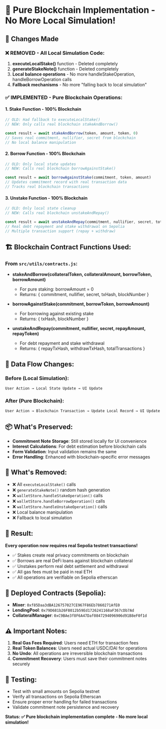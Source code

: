 # 🔗 Pure Blockchain Implementation - No More Local Simulation!

## 🎯 Changes Made

### ❌ REMOVED - All Local Simulation Code:
1. **executeLocalStake()** function - Deleted completely
2. **generateStakeNote()** function - Deleted completely  
3. **Local balance operations** - No more handleStakeOperation, handleBorrowOperation calls
4. **Fallback mechanisms** - No more "falling back to local simulation"

### ✅ IMPLEMENTED - Pure Blockchain Operations:

#### 1. **Stake Function - 100% Blockchain**
```javascript
// OLD: Had fallback to executeLocalStake()
// NEW: Only calls real blockchain stakeAndBorrow()

const result = await stakeAndBorrow(token, amount, token, 0)
// Saves real commitment, nullifier, secret from blockchain
// No local balance manipulation
```

#### 2. **Borrow Function - 100% Blockchain**  
```javascript
// OLD: Only local state updates
// NEW: Calls real blockchain borrowAgainstStake()

const result = await borrowAgainstStake(commitment, token, amount)
// Updates commitment record with real transaction data
// Tracks real blockchain transactions
```

#### 3. **Unstake Function - 100% Blockchain**
```javascript
// OLD: Only local state cleanup
// NEW: Calls real blockchain unstakeAndRepay()

const result = await unstakeAndRepay(commitment, nullifier, secret, totalRepayAmount, repayToken)
// Real debt repayment and stake withdrawal on Sepolia
// Multiple transaction support (repay + withdraw)
```

## 🏗️ Blockchain Contract Functions Used:

### From `src/utils/contracts.js`:
- **stakeAndBorrow(collateralToken, collateralAmount, borrowToken, borrowAmount)**
  - For pure staking: borrowAmount = 0
  - Returns: { commitment, nullifier, secret, txHash, blockNumber }

- **borrowAgainstStake(commitment, borrowToken, borrowAmount)**  
  - For borrowing against existing stake
  - Returns: { txHash, blockNumber }

- **unstakeAndRepay(commitment, nullifier, secret, repayAmount, repayToken)**
  - For debt repayment and stake withdrawal
  - Returns: { repayTxHash, withdrawTxHash, totalTransactions }

## 🔧 Data Flow Changes:

### Before (Local Simulation):
```
User Action → Local State Update → UI Update
```

### After (Pure Blockchain):
```
User Action → Blockchain Transaction → Update Local Record → UI Update
```

## 📦 What's Preserved:
- **Commitment Note Storage**: Still stored locally for UI convenience
- **Interest Calculations**: For debt estimation before blockchain calls
- **Form Validation**: Input validation remains the same
- **Error Handling**: Enhanced with blockchain-specific error messages

## 🚫 What's Removed:
- ❌ All `executeLocalStake()` calls
- ❌ `generateStakeNote()` random hash generation
- ❌ `walletStore.handleStakeOperation()` calls
- ❌ `walletStore.handleBorrowOperation()` calls  
- ❌ `walletStore.handleUnstakeOperation()` calls
- ❌ Local balance manipulation
- ❌ Fallback to local simulation

## 🎯 Result:
**Every operation now requires real Sepolia testnet transactions!**

- ✅ Stakes create real privacy commitments on blockchain
- ✅ Borrows are real DeFi loans against blockchain collateral
- ✅ Unstakes perform real debt settlement and withdrawal
- ✅ All gas fees must be paid in real ETH
- ✅ All operations are verifiable on Sepolia etherscan

## 🔗 Deployed Contracts (Sepolia):
- **Mixer**: `0xf85Daa3dBA126757027CE967F86Eb7860271AfE0`
- **LendingPool**: `0x79D681b26F8012b59Ed1726241168aF367cDb7Ad`  
- **CollateralManager**: `0xC9BAe3f8F6A47Daf0847294096906d91B8eF0f1d`

## ⚠️ Important Notes:
1. **Real Gas Fees Required**: Users need ETH for transaction fees
2. **Real Token Balances**: Users need actual USDC/DAI for operations
3. **No Undo**: All operations are irreversible blockchain transactions
4. **Commitment Recovery**: Users must save their commitment notes securely

## 🧪 Testing:
- Test with small amounts on Sepolia testnet
- Verify all transactions on Sepolia Etherscan
- Ensure proper error handling for failed transactions
- Validate commitment note persistence and recovery

**Status: ✅ Pure blockchain implementation complete - No more local simulation!**
